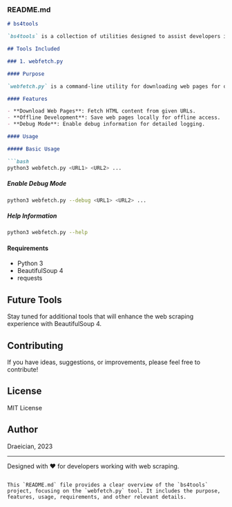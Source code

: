 ### README.md

```markdown
# bs4tools

`bs4tools` is a collection of utilities designed to assist developers in working with web scraping and HTML parsing using BeautifulSoup 4 (BS4). These tools aim to provide efficient, robust, and maintainable solutions for various web scraping tasks.

## Tools Included

### 1. webfetch.py

#### Purpose

`webfetch.py` is a command-line utility for downloading web pages for offline development. It allows users to fetch HTML content from specified URLs and save them with filenames based on the domain and URL structure.

#### Features

- **Download Web Pages**: Fetch HTML content from given URLs.
- **Offline Development**: Save web pages locally for offline access.
- **Debug Mode**: Enable debug information for detailed logging.

#### Usage

##### Basic Usage

```bash
python3 webfetch.py <URL1> <URL2> ...
```

##### Enable Debug Mode

```bash
python3 webfetch.py --debug <URL1> <URL2> ...
```

##### Help Information

```bash
python3 webfetch.py --help
```

#### Requirements

- Python 3
- BeautifulSoup 4
- requests

## Future Tools

Stay tuned for additional tools that will enhance the web scraping experience with BeautifulSoup 4.

## Contributing

If you have ideas, suggestions, or improvements, please feel free to contribute!

## License

MIT License

## Author

Draeician, 2023

---

Designed with ❤️ for developers working with web scraping.
```

This `README.md` file provides a clear overview of the `bs4tools` project, focusing on the `webfetch.py` tool. It includes the purpose, features, usage, requirements, and other relevant details.

